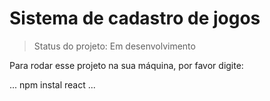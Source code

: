 # Sistema de cadastro de jogos
> Status do projeto: Em desenvolvimento

Para rodar esse projeto na sua máquina, por favor digite:

...
npm instal react
...
